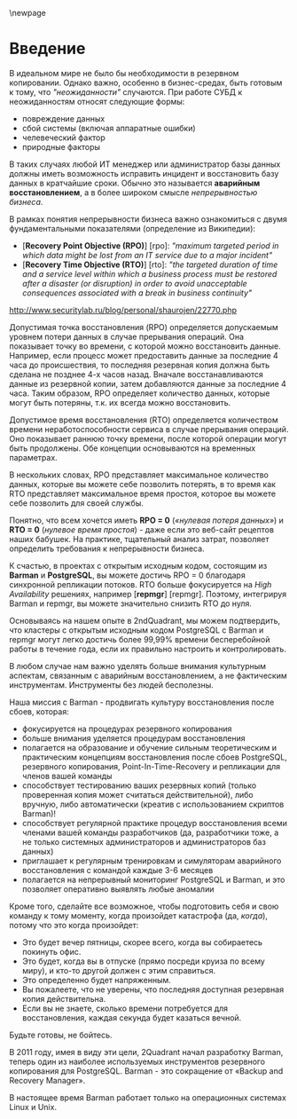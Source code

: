 \newpage

# Введение 

В идеальном мире не было бы необходимости в резервном копировании.
Однако важно, особенно в бизнес-средах, быть готовым к тому,
что _"неожиданности"_ случаются. При работе СУБД к неожиданностям 
относят следующие формы:

- повреждение данных
- сбой системы (включая аппаратные ошибки)
- челевеческий фактор
- природные факторы

В таких случаях любой ИТ менеджер или администратор базы данных
должны иметь возможность исправить инцидент и восстановить базу
данных в кратчайшие сроки. Обычно это называется
**аварийным восстановлением**, а в более широком смысле
*непрерывностью бизнеса*.

В рамках понятия непрерывности бизнеса важно ознакомиться с двумя фундаментальными показателями (определение из Википедии):

- [**Recovery Point Objective (RPO)**] [rpo]: _"maximum targeted period in which data might be lost from an IT service due to a major incident"_
- [**Recovery Time Objective (RTO)**] [rto]: _"the targeted duration of time and a service level within which a business process must be restored after a disaster (or disruption) in order to avoid unacceptable consequences associated with a break in business continuity"_

http://www.securitylab.ru/blog/personal/shaurojen/22770.php

Допустимая точка восстановления (RPO) определяется допускаемым уровнем потери данных в случае прерывания операций. Она показывает точку во времени, с которой можно восстановить данные. Например, если процесс может предоставить данные за последние 4 часа до происшествия, то последняя резервная копия должна быть сделана не позднее 4-х часов назад. Вначале восстанавливаются данные из резервной копии, затем добавляются данные за последние 4 часа. Таким образом, RPO определяет количество данных, которые могут быть потеряны, т.к. их всегда можно восстановить.

Допустимое время восстановления (RTO) определяется количеством времени неработоспособности сервиса в случае прерывания операций. Оно показывает раннюю точку времени, после которой операции могут быть продолжены. Обе концепции основываются на временных параметрах.

В нескольких словах, RPO представляет максимальное количество данных, которые вы можете себе позволить потерять, в то время как RTO представляет максимальное время простоя, которое вы можете себе позволить для своей службы.

Понятно, что всем хочется иметь **RPO = 0** (*«нулевая потеря данных»*) и **RTO = 0** (*нулевое время простоя*) - даже если это веб-сайт рецептов наших бабушек.
На практике, тщательный анализ затрат, позволяет определить требования к непрерывности бизнеса.

К счастью, в проектах с открытым исходным кодом, состоящим из **Barman** и **PostgreSQL**, вы можете достичь RPO = 0 благодаря синхронной репликации потоков. RTO больше фокусируется на *High Availability* решениях, например [**repmgr**] [repmgr]. Поэтому, интегрируя Barman и repmgr, вы можете значительно снизить RTO до нуля.

Основываясь на нашем опыте в 2ndQuadrant, мы можем подтвердить, что кластеры с открытым исходным кодом PostgreSQL с Barman и repmgr могут легко достичь более 99,99% времени бесперебойной работы в течение года, если их правильно настроить и контролировать.

В любом случае нам важно уделять больше внимания культурным аспектам, связанным с аварийным восстановлением, а не фактическим инструментам. Инструменты без людей бесполезны.

Наша миссия с Barman - продвигать культуру восстановления после сбоев, которая:

- фокусируется на процедурах резервного копирования
- больше внимания уделяется процедурам восстановления
- полагается на образование и обучение сильным теоретическим и практическим концепциям восстановления после сбоев PostgreSQL, резервного копирования, Point-In-Time-Recovery и репликации для членов вашей команды
- способствует тестированию ваших резервных копий (только проверенная копия может считаться действительной), либо вручную, либо автоматически (креатив с использованием скриптов Barman)!
- способствует регулярной практике процедур восстановления всеми членами вашей команды разработчиков (да, разработчики тоже, а не только системных администраторов и администраторов баз данных)
- приглашает к регулярным тренировкам и симуляторам аварийного восстановления с командой каждые 3-6 месяцев
- полагается на непрерывный мониторинг PostgreSQL и Barman, и это позволяет оперативно выявлять любые аномалии

Кроме того, сделайте все возможное, чтобы подготовить себя и свою команду к тому моменту, когда произойдет катастрофа (да, *когда*), потому что это когда произойдет:

- Это будет вечер пятницы, скорее всего, когда вы собираетесь покинуть офис.
- Это будет, когда вы в отпуске (прямо посреди круиза по всему миру), и кто-то другой должен с этим справиться.
- Это определенно будет напряженным.
- Вы пожалеете, что не уверены, что последняя доступная резервная копия действительна.
- Если вы не знаете, сколько времени потребуется для восстановления, каждая секунда будет казаться вечной.

Будьте готовы, не бойтесь.

В 2011 году, имея в виду эти цели, 2Quadrant начал разработку Barman, теперь один из наиболее используемых инструментов резервного копирования для PostgreSQL. Barman - это сокращение от «Backup and Recovery Manager».

В настоящее время Barman работает только на операционных системах Linux и Unix.